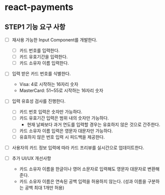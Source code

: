 # react-payments

## STEP1 기능 요구 사항

- [ ] 재사용 가능한 Input Component를 개발한다.

  - [ ] 카드 번호를 입력한다.
  - [ ] 카드 유효기간을 입력한다.
  - [ ] 카드 소유자 이름 입력한다.

- [ ] 입력 받은 카드 번호를 식별한다.

  - Visa: 4로 시작하는 16자리 숫자
  - MasterCard: 51~55로 시작하는 16자리 숫자

- [ ] 입력 유효성 검사를 진행한다.

  - [ ] 카드 번호 입력은 숫자만 가능하다.
  - [ ] 카드 유효기간 입력은 범위 내의 숫자만 가능하다.
    - 현재 날짜보다 과거 연도를 입력할 경우는 유효하지 않은 것으로 간주한다.
  - [ ] 카드 소유자 이름 입력은 영문자 대문자만 가능하다.
  - [ ] 유효하지 않은 번호 입력 시 피드백을 제공한다.

- [ ] 사용자의 카드 정보 입력에 따라 카드 프리뷰를 실시간으로 업데이트한다.

- [ ] 추가 UI/UX 개선사항
  - 카드 소유자 이름을 한글이나 영어 소문자로 입력해도 영문자 대문자로 변환해준다.
  - 카드 소유자 이름은 연속된 공백 입력을 허용하지 않는다. (성과 이름을 구분하는 공백 최대 1개만 허용)
